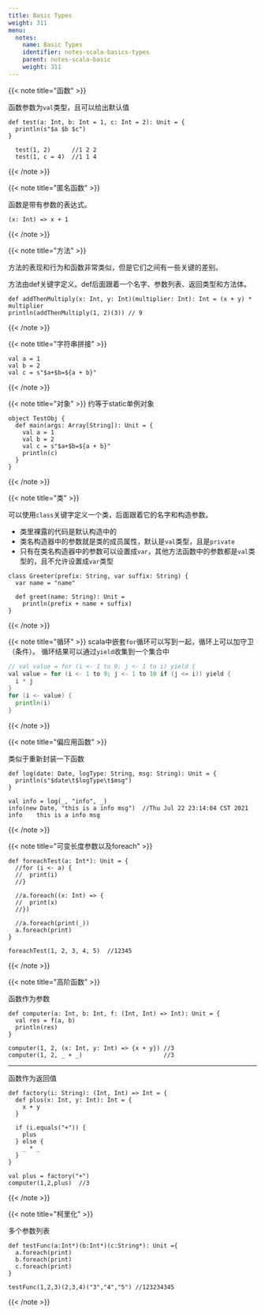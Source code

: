 ```yaml
---
title: Basic Types
weight: 311
menu:
  notes:
    name: Basic Types
    identifier: notes-scala-basics-types
    parent: notes-scala-basic
    weight: 311
---
```

<!-- 基础 -->


{{< note title="函数" >}}

函数参数为`val`类型，且可以给出默认值
```
def test(a: Int, b: Int = 1, c: Int = 2): Unit = {
  println(s"$a $b $c")
}
  
  test(1, 2)      //1 2 2
  test(1, c = 4)  //1 1 4
```
{{< /note >}}

{{< note title="匿名函数" >}}

函数是带有参数的表达式。
```
(x: Int) => x + 1
```

{{< /note >}}

{{< note title="方法" >}}

方法的表现和行为和函数非常类似，但是它们之间有一些关键的差别。

方法由def关键字定义。def后面跟着一个名字、参数列表、返回类型和方法体。
```
def addThenMultiply(x: Int, y: Int)(multiplier: Int): Int = (x + y) * multiplier
println(addThenMultiply(1, 2)(3)) // 9
```
{{< /note >}}


{{< note title="字符串拼接" >}}
```
val a = 1
val b = 2
val c = s"$a+$b=${a + b}"
```
{{< /note >}}


{{< note title="对象" >}}
约等于static单例对象
```
object TestObj {
  def main(args: Array[String]): Unit = {
    val a = 1
    val b = 2
    val c = s"$a+$b=${a + b}"
    println(c)
  }
}
```
{{< /note >}}


{{< note title="类" >}}

可以使用`class`关键字定义一个类，后面跟着它的名字和构造参数。
- 类里裸露的代码是默认构造中的
- 类名构造器中的参数就是类的成员属性，默认是`val`类型，且是`private`
- 只有在类名构造器中的参数可以设置成`var`，其他方法函数中的参数都是`val`类型的，且不允许设置成`var`类型
```
class Greeter(prefix: String, var suffix: String) {
  var name = "name"

  def greet(name: String): Unit =
    println(prefix + name + suffix)
}
```
{{< /note >}}

{{< note title="循环" >}}
scala中嵌套`for`循环可以写到一起，循环上可以加守卫（条件）。
循环结果可以通过`yield`收集到一个集合中
```go
// val value = for (i <- 1 to 9; j <- 1 to i) yield {
val value = for (i <- 1 to 9; j <- 1 to 10 if (j <= i)) yield {
  i * j
}
for (i <- value) {
  println(i)
}
```
{{< /note >}}

{{< note title="偏应用函数" >}}

类似于重新封装一下函数
```
def log(date: Date, logType: String, msg: String): Unit = {
  println(s"$date\t$logType\t$msg")
}

val info = log(_, "info", _)
info(new Date, "this is a info msg")  //Thu Jul 22 23:14:04 CST 2021	info	this is a info msg
```

{{< /note >}}

{{< note title="可变长度参数以及foreach" >}}

```
def foreachTest(a: Int*): Unit = {
  //for (i <- a) {
  //  print(i)
  //}

  //a.foreach((x: Int) => {
  //  print(x)
  //})

  //a.foreach(print(_))
  a.foreach(print)
}

foreachTest(1, 2, 3, 4, 5)  //12345
```

{{< /note >}}


{{< note title="高阶函数" >}}

函数作为参数
```
def computer(a: Int, b: Int, f: (Int, Int) => Int): Unit = {
  val res = f(a, b)
  println(res)
}

computer(1, 2, (x: Int, y: Int) => {x + y}) //3
computer(1, 2, _ + _)                       //3
```

---

函数作为返回值

```
def factory(i: String): (Int, Int) => Int = {
  def plus(x: Int, y: Int): Int = {
    x + y
  }

  if (i.equals("+")) {
    plus
  } else {
    _ * _
  }
}

val plus = factory("+")
computer(1,2,plus)  //3
```
{{< /note >}}

{{< note title="柯里化" >}}

多个参数列表
```
def testFunc(a:Int*)(b:Int*)(c:String*): Unit ={
  a.foreach(print)
  b.foreach(print)
  c.foreach(print)
}

testFunc(1,2,3)(2,3,4)("3","4","5") //123234345
```

{{< /note >}}
